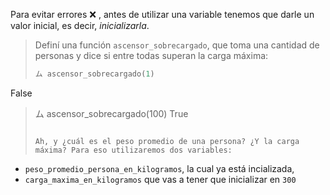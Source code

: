 Para evitar errores :x: , antes de utilizar una variable tenemos que darle un valor inicial, es decir, _inicializarla_. 

> Definí una función `ascensor_sobrecargado`, que toma una cantidad de personas y dice si entre todas superan la carga máxima:
>
> ```python
> ム ascensor_sobrecargado(1)
False
> ム ascensor_sobrecargado(100)
True
> ```
>
> Ah, y ¿cuál es el peso promedio de una persona? ¿Y la carga máxima? Para eso utilizaremos dos variables:
>
* `peso_promedio_persona_en_kilogramos`, la cual ya está incializada,
* `carga_maxima_en_kilogramos` que vas a tener que inicializar en `300` 